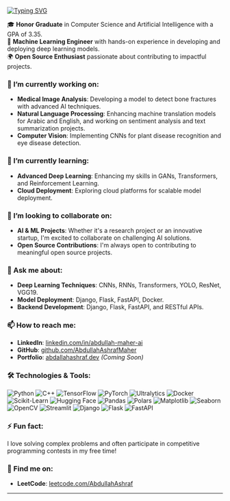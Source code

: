 [![Typing SVG](https://readme-typing-svg.demolab.com?font=DM+Serif&weight=500&size=22&pause=1000&color=060D38&center=true&vCenter=true&width=435&lines=Hi+there%2C+I'm+Abdallah+Ashraf!+%F0%9F%91%8B)](https://git.io/typing-svg)

🎓 **Honor Graduate** in Computer Science and Artificial Intelligence with a GPA of 3.35.  
💼 **Machine Learning Engineer** with hands-on experience in developing and deploying deep learning models.  
🌍 **Open Source Enthusiast** passionate about contributing to impactful projects.

### 🔭 I’m currently working on:
- **Medical Image Analysis**: Developing a model to detect bone fractures with advanced AI techniques.
- **Natural Language Processing**: Enhancing machine translation models for Arabic and English, and working on sentiment analysis and text summarization projects.
- **Computer Vision**: Implementing CNNs for plant disease recognition and eye disease detection.

### 🌱 I’m currently learning:
- **Advanced Deep Learning**: Enhancing my skills in GANs, Transformers, and Reinforcement Learning.
- **Cloud Deployment**: Exploring cloud platforms for scalable model deployment.

### 👯 I’m looking to collaborate on:
- **AI & ML Projects**: Whether it's a research project or an innovative startup, I'm excited to collaborate on challenging AI solutions.
- **Open Source Contributions**: I'm always open to contributing to meaningful open source projects.

### 💬 Ask me about:
- **Deep Learning Techniques**: CNNs, RNNs, Transformers, YOLO, ResNet, VGG19.
- **Model Deployment**: Django, Flask, FastAPI, Docker.
- **Backend Development**: Django, Flask, FastAPI, and RESTful APIs.

### 📫 How to reach me:
- **LinkedIn**: [linkedin.com/in/abdullah-maher-ai](https://www.linkedin.com/in/abdullah-maher-ai/)
- **GitHub**: [github.com/AbdullahAshrafMaher](https://github.com/AbdullahAshrafMaher)
- **Portfolio**: [abdallahashraf.dev](https://abdallahashraf.dev) *(Coming Soon)*

### 🛠️ Technologies & Tools:
![Python](https://img.shields.io/badge/Python-3776AB?style=for-the-badge&logo=python&logoColor=white)
![C++](https://img.shields.io/badge/C%2B%2B-00599C?style=for-the-badge&logo=c%2B%2B&logoColor=white)
![TensorFlow](https://img.shields.io/badge/TensorFlow-FF6F00?style=for-the-badge&logo=TensorFlow&logoColor=white)
![PyTorch](https://img.shields.io/badge/PyTorch-EE4C2C?style=for-the-badge&logo=PyTorch&logoColor=white)
![Ultralytics](https://img.shields.io/badge/Ultralytics-FF6F00?style=for-the-badge&logo=ultralytics&logoColor=white)
![Docker](https://img.shields.io/badge/Docker-2496ED?style=for-the-badge&logo=docker&logoColor=white)
![Scikit-Learn](https://img.shields.io/badge/scikit--learn-F7931E?style=for-the-badge&logo=scikit-learn&logoColor=white)
![Hugging Face](https://img.shields.io/badge/Hugging%20Face-FFD700?style=for-the-badge&logo=hugging-face&logoColor=black)
![Pandas](https://img.shields.io/badge/Pandas-150458?style=for-the-badge&logo=pandas&logoColor=white)
![Polars](https://img.shields.io/badge/Polars-222222?style=for-the-badge&logo=polars&logoColor=white)
![Matplotlib](https://img.shields.io/badge/Matplotlib-2C5F72?style=for-the-badge&logo=matplotlib&logoColor=white)
![Seaborn](https://img.shields.io/badge/Seaborn-1F77B4?style=for-the-badge&logo=seaborn&logoColor=white)
![OpenCV](https://img.shields.io/badge/OpenCV-5C3EE8?style=for-the-badge&logo=opencv&logoColor=white)
![Streamlit](https://img.shields.io/badge/Streamlit-FF4B4B?style=for-the-badge&logo=streamlit&logoColor=white)
![Django](https://img.shields.io/badge/Django-092E20?style=for-the-badge&logo=django&logoColor=white)
![Flask](https://img.shields.io/badge/Flask-000000?style=for-the-badge&logo=flask&logoColor=white)
![FastAPI](https://img.shields.io/badge/FastAPI-009688?style=for-the-badge&logo=fastapi&logoColor=white)


### ⚡ Fun fact:
I love solving complex problems and often participate in competitive programming contests in my free time!

### 🔗 Find me on:
- **LeetCode**: [leetcode.com/AbdullahAshraf](https://leetcode.com/u/simpleAsSword/)

---
